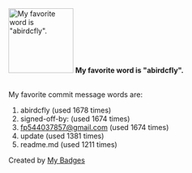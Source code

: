 <img src="https://my-badges.github.io/my-badges/favorite-word.png" alt="My favorite word is &quot;abirdcfly&quot;." title="My favorite word is &quot;abirdcfly&quot;." width="128">
<strong>My favorite word is &quot;abirdcfly&quot;.</strong>
<br><br>

My favorite commit message words are:

1. abirdcfly (used 1678 times)
2. signed-off-by: (used 1674 times)
3. <fp544037857@gmail.com> (used 1674 times)
4. update (used 1381 times)
5. readme.md (used 1211 times)


Created by <a href="https://github.com/my-badges/my-badges">My Badges</a>